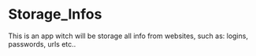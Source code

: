 # Storage_Infos
This is an app witch will be storage all info from websites, such as: logins, passwords, urls etc..
